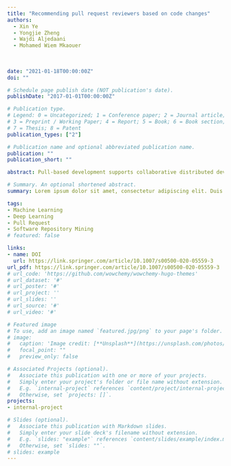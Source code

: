 ```yaml
---
title: "Recommending pull request reviewers based on code changes"
authors:
  - Xin Ye
  - Yongjie Zheng
  - Wajdi Aljedaani
  - Mohamed Wiem Mkaouer
  
  
  
date: "2021-01-18T00:00:00Z"
doi: ""

# Schedule page publish date (NOT publication's date).
publishDate: "2017-01-01T00:00:00Z"

# Publication type.
# Legend: 0 = Uncategorized; 1 = Conference paper; 2 = Journal article;
# 3 = Preprint / Working Paper; 4 = Report; 5 = Book; 6 = Book section;
# 7 = Thesis; 8 = Patent
publication_types: ["2"]

# Publication name and optional abbreviated publication name.
publication: ""
publication_short: ""

abstract: Pull-based development supports collaborative distributed development. It enables developers to collaborate on projects hosted on GitHub. If a developer wants to collaborate on a project, he/she will fork the repository, make modifications on the forked repository and send a pull request to the development team to ask for a merge of the code changes to the official repository. When the development team receives a pull request, the team members will review the changes and make a decision on whether to accept the changes or not. However, efficiently finding suitable pull request reviewers is a challenge. In this paper, we propose a multi-instance-based deep neural network model to recommend reviewers for pull requests. Given a pull request, our model extracts three features, which pull request title, commit message, and code change. 

# Summary. An optional shortened abstract.
summary: Lorem ipsum dolor sit amet, consectetur adipiscing elit. Duis posuere tellus ac convallis placerat. Proin tincidunt magna sed ex sollicitudin condimentum.

tags:
- Machine Learning
- Deep Learning
- Pull Request
- Software Repository Mining
# featured: false

links:
- name: DOI
  url: https://link.springer.com/article/10.1007/s00500-020-05559-3
url_pdf: https://link.springer.com/article/10.1007/s00500-020-05559-3
# url_code: 'https://github.com/wowchemy/wowchemy-hugo-themes'
# url_dataset: '#'
# url_poster: '#'
# url_project: ''
# url_slides: ''
# url_source: '#'
# url_video: '#'

# Featured image
# To use, add an image named `featured.jpg/png` to your page's folder. 
# image:
#   caption: 'Image credit: [**Unsplash**](https://unsplash.com/photos/s9CC2SKySJM)'
#   focal_point: ""
#   preview_only: false

# Associated Projects (optional).
#   Associate this publication with one or more of your projects.
#   Simply enter your project's folder or file name without extension.
#   E.g. `internal-project` references `content/project/internal-project/index.md`.
#   Otherwise, set `projects: []`.
projects:
- internal-project

# Slides (optional).
#   Associate this publication with Markdown slides.
#   Simply enter your slide deck's filename without extension.
#   E.g. `slides: "example"` references `content/slides/example/index.md`.
#   Otherwise, set `slides: ""`.
# slides: example
---
```


<!-- {{% callout note %}}
Create your slides in Markdown - click the *Slides* button to check out the example.
{{% /callout %}}

Supplementary notes can be added here, including [code, math, and images](https://wowchemy.com/docs/writing-markdown-latex/). -->
